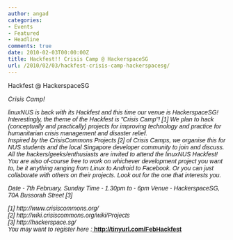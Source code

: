 ```yaml
---
author: angad
categories:
- Events
- Featured
- Headline
comments: true
date: 2010-02-03T00:00:00Z
title: Hackfest!! Crisis Camp @ HackerspaceSG
url: /2010/02/03/hackfest-crisis-camp-hackerspacesg/
---
```


Hackfest @ HackerspaceSG

<em>Crisis Camp!</em>
<div><span style="font-family: arial,sans-serif;">
<div><em>linuxNUS is back with its Hackfest and this time our venue is HackerspaceSG! Interestingly, the theme of the Hackfest is "Crisis Camp"! [1] We plan to hack (conceptually and practically) projects for improving technology and practice for humanitarian crisis management and disaster relief. </em></div>
<div><em>
</em></div>
<div><em>Inspired by the CrisisCommons Projects [2] of Crisis Camps, we organise this for NUS students and the local Singapore developer community to join and discuss. </em></div>
<div><em>
</em></div>
<div><em>All the hackers/geeks/enthusiasts are invited to attend the linuxNUS Hackfest!</em></div>
<div><em>You are also of-course free to work on whichever development project you want to, be it anything ranging from Linux to Android to Facebook. Or you can just collaborate with others on their projects. Look out for the one that interests you.

Date - 7th February, Sunday
Time - 1.30pm to - 6pm
Venue - HackerspaceSG, 70A Bussorah Street [3]</em></div>
<div><em>[1] http://www.crisiscommons.org/</em></div>
<div><em>[2] http://wiki.crisiscommons.org/wiki/Projects</em></div>
<div><em>[3] http://hackerspace.sg/</em></div>
<div></div>
<div><em>You may want to register here :<a href="http://tinyurl.com/FebHackfest"> </a></em><a href="http://tinyurl.com/FebHackfest"><strong>http://tinyurl.com/FebHackfest</strong></a></div>
</span></div>

